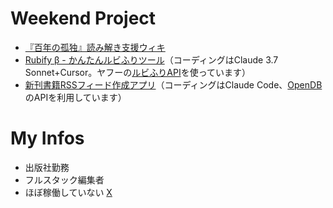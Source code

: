 # Weekend Project
- [『百年の孤独』読み解き支援ウィキ](http://macondowiki.notion.site/)
- [Rubify β - かんたんルビふりツール](https://rubify.vercel.app/)（コーディングはClaude 3.7 Sonnet+Cursor。ヤフーの[ルビふりAPI](https://developer.yahoo.co.jp/webapi/jlp/furigana/v2/furigana.html)を使っています）
- [新刊書籍RSSフィード作成アプリ](https://bookfeed.vercel.app/)（コーディングはClaude Code、[OpenDB](https://openbd.jp/)のAPIを利用しています）

# My Infos
- 出版社勤務
- フルスタック編集者
- ほぼ稼働していない [X](http://x.com/analekt)
